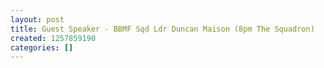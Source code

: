 ```yaml
---
layout: post
title: Guest Speaker - BBMF Sqd Ldr Duncan Maison (8pm The Squadron)
created: 1257859190
categories: []
---
```



